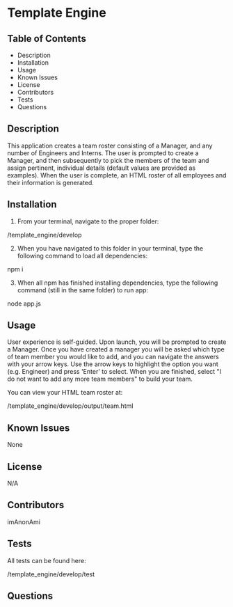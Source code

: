 # Template Engine

## Table of Contents

* Description
* Installation
* Usage
* Known Issues
* License
* Contributors
* Tests
* Questions

## Description

This application creates a team roster consisting of a Manager, and any number of Engineers and Interns. The user is prompted to create a Manager, and then subsequently to pick the members of the team and assign pertinent, individual details (default values are provided as examples). When the user is complete, an HTML roster of all employees and their information is generated.

## Installation

1. From your terminal, navigate to the proper folder:

/template_engine/develop

2. When you have navigated to this folder in your terminal, type the following command to load all dependencies:

npm i

3. When all npm has finished installing dependencies, type the following command (still in the same folder) to run app:

node app.js  

## Usage

User experience is self-guided. Upon launch, you will be prompted to create a Manager. Once you have created a manager you will be asked which type of team member you would like to add, and you can navigate the answers with your arrow keys. Use the arrow keys to highlight the option you want (e.g. Engineer) and press 'Enter' to select. When you are finished, select "I do not want to add any more team members" to build your team.

You can view your HTML team roster at:

/template_engine/develop/output/team.html

## Known Issues

None

## License

N/A

## Contributors

imAnonAmi

## Tests

All tests can be found here:

/template_engine/develop/test

## Questions

